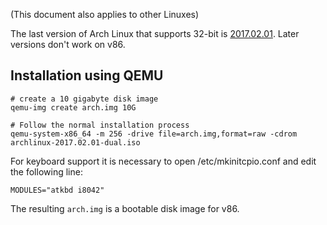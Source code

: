 (This document also applies to other Linuxes)

The last version of Arch Linux that supports 32-bit is
[2017.02.01](https://www.archlinux.org/releng/releases/2017.02.01/). Later
versions don't work on v86.

Installation using QEMU
-----------------------


```
# create a 10 gigabyte disk image
qemu-img create arch.img 10G

# Follow the normal installation process
qemu-system-x86_64 -m 256 -drive file=arch.img,format=raw -cdrom archlinux-2017.02.01-dual.iso
```

For keyboard support it is necessary to open /etc/mkinitcpio.conf and edit the following line:

```
MODULES="atkbd i8042"
```

The resulting `arch.img` is a bootable disk image for v86.

